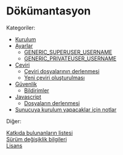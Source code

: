 # Dökümantasyon
Kategoriler:
* [Kurulum](installation.md)
* [Ayarlar](settings.md)
    * [GENERIC_SUPERUSER_USERNAME](settings.md#generic_superuser_username)
    * [GENERIC_PRIVATEUSER_USERNAME](settings.md#generic_privateuser_username)
* [Çeviri](translation.md)
    * [Çeviri dosyalarının derlenmesi](translation.md#çeviri-dosyalarının-derlenmesi)
    * [Yeni çeviri oluşturulması](translation.md#yeni-çeviri-oluşturulması)
* [Güvenlik](security.md)
    * [Bildirimler](security.md#bildirimler)
* [Javascript](javascript.md)
    * [Dosyaların derlenmesi](javascript.md#dosyaların-derlenmesi)
* [Sunucuya kurulum yapacaklar için notlar](deployment.md)
    

Diğer:

[Katkıda bulunanların listesi](/CONTRIBUTORS)\
[Sürüm değişiklik bilgileri](/CHANGELOG)\
[Lisans](/LICENSE)
